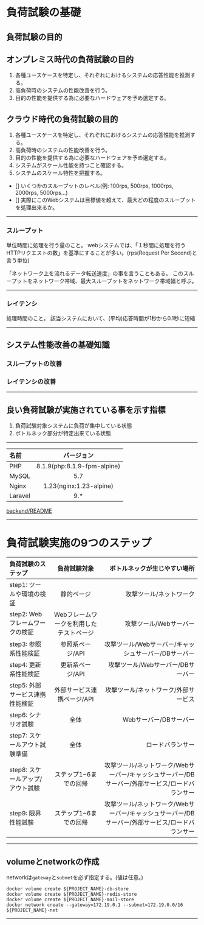 
# 負荷試験の基礎

## 負荷試験の目的

## オンプレミス時代の負荷試験の目的

1. 各種ユースケースを特定し、それぞれにおけるシステムの応答性能を推測する。
2. 高負荷時のシステムの性能改善を行う。
3. 目的の性能を提供する為に必要なハードウェアを予め選定する。

## クラウド時代の負荷試験の目的

1. 各種ユースケースを特定し、それぞれにおけるシステムの応答性能を推測する。
2. 高負荷時のシステムの性能改善を行う。
3. 目的の性能を提供する為に必要なハードウェアを予め選定する。
4. システムがスケール性能を持つこと確認する。
5. システムのスケール特性を把握する。


- [] いくつかのスループットのレベル(例: 100rps, 500rps, 1000rps, 2000rps, 5000rps...)
- [] 実際にこのWebシステムは目標値を超えて、最大どの程度のスループットを処理出来るか。

---

### スループット

単位時間に処理を行う量のこと。
webシステムでは、「１秒間に処理を行うHTTPリクエストの数」を基準にすることが多い。(rps(Request Per Second)と言う単位)

「ネットワーク上を流れるデータ転送速度」の事を言うこともある。
このスループットをネットワーク帯域、最大スループットをネットワーク帯域幅と呼ぶ。

---

### レイテンシ

処理時間のこと。
該当システムにおいて、(平均)応答時間が1秒から0.1秒に短縮


---


## システム性能改善の基礎知識

### スループットの改善

### レイテンシの改善



---

## 良い負荷試験が実施されている事を示す指標

1. 負荷試験対象システムに負荷が集中している状態
2. ボトルネック部分が特定出来ている状態

---

| 名前 | バージョン |
| :--- | :---: |
| PHP | 8.1.9(php:8.1.9-fpm-alpine) |
| MySQL | 5.7 |
| Nginx | 1.23(nginx:1.23-alpine) |
| Laravel | 9.* |

[backend/README](./app/backend/README.md)

---

# 負荷試験実施の9つのステップ


| 負荷試験のステップ | 負荷試験対象 | ボトルネックが生じやすい場所 |
| :--- | :---: | ---: |
| step1: ツールや環境の検証 | 静的ページ | 攻撃ツール/ネットワーク |
| step2: Webフレームワークの検証 | Webフレームワークを利用したテストページ | 攻撃ツール/Webサーバー |
| step3: 参照系性能検証 | 参照系ページ/API | 攻撃ツール/Webサーバー/キャッシュサーバー/DBサーバー |
| step4: 更新系性能検証 | 更新系ページ/API | 攻撃ツール/Webサーバー/DBサーバー |
| step5: 外部サービス連携性能検証 | 外部サービス連携ページ/API | 攻撃ツール/ネットワーク/外部サービス |
| step6: シナリオ試験 | 全体 | Webサーバー/DBサーバー |
| step7: スケールアウト試験準備 | 全体 | ロードバランサー |
| step8: スケールアップ/アウト試験 | ステップ1~6までの回帰 | 攻撃ツール/ネットワーク/Webサーバー/キャッシュサーバー/DBサーバー/外部サービス/ロードバランサー |
| step9: 限界性能試験 | ステップ1~6までの回帰 | 攻撃ツール/ネットワーク/Webサーバー/キャッシュサーバー/DBサーバー/外部サービス/ロードバランサー |



---

## volumeとnetworkの作成

networkは`gateway`と`subnet`を必ず指定する。(値は任意。)

```shell
docker volume create ${PROJECT_NAME}-db-store
docker volume create ${PROJECT_NAME}-redis-store
docker volume create ${PROJECT_NAME}-mail-store
docker network create --gateway=172.19.0.1 --subnet=172.19.0.0/16 ${PROJECT_NAME}-net
```


---

